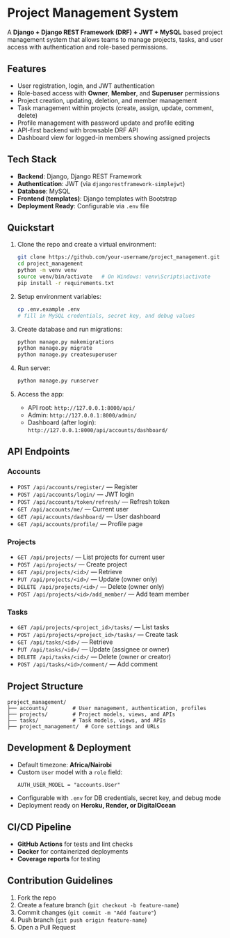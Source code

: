 # Project Management System

A **Django + Django REST Framework (DRF) + JWT + MySQL** based project management system that allows teams to manage projects, tasks, and user access with authentication and role-based permissions.  


## Features

- User registration, login, and JWT authentication  
- Role-based access with **Owner**, **Member**, and **Superuser** permissions  
- Project creation, updating, deletion, and member management  
- Task management within projects (create, assign, update, comment, delete)  
- Profile management with password update and profile editing  
- API-first backend with browsable DRF API  
- Dashboard view for logged-in members showing assigned projects  

## Tech Stack

- **Backend**: Django, Django REST Framework  
- **Authentication**: JWT (via `djangorestframework-simplejwt`)  
- **Database**: MySQL  
- **Frontend (templates)**: Django templates with Bootstrap  
- **Deployment Ready**: Configurable via `.env` file  

## Quickstart

1. Clone the repo and create a virtual environment:
   ```bash
   git clone https://github.com/your-username/project_management.git
   cd project_management
   python -m venv venv
   source venv/bin/activate   # On Windows: venv\Scripts\activate
   pip install -r requirements.txt
   ```

2. Setup environment variables:
   ```bash
   cp .env.example .env
   # fill in MySQL credentials, secret key, and debug values
   ```

3. Create database and run migrations:
   ```bash
   python manage.py makemigrations
   python manage.py migrate
   python manage.py createsuperuser
   ```

4. Run server:
   ```bash
   python manage.py runserver
   ```

5. Access the app:
   - API root: `http://127.0.0.1:8000/api/`  
   - Admin: `http://127.0.0.1:8000/admin/`  
   - Dashboard (after login): `http://127.0.0.1:8000/api/accounts/dashboard/`  

## API Endpoints

### Accounts
- `POST /api/accounts/register/` — Register
- `POST /api/accounts/login/` — JWT login
- `POST /api/accounts/token/refresh/` — Refresh token
- `GET /api/accounts/me/` — Current user
- `GET /api/accounts/dashboard/` — User dashboard
- `GET /api/accounts/profile/` — Profile page

### Projects
- `GET /api/projects/` — List projects for current user
- `POST /api/projects/` — Create project
- `GET /api/projects/<id>/` — Retrieve
- `PUT /api/projects/<id>/` — Update (owner only)
- `DELETE /api/projects/<id>/` — Delete (owner only)
- `POST /api/projects/<id>/add_member/` — Add team member

### Tasks
- `GET /api/projects/<project_id>/tasks/` — List tasks
- `POST /api/projects/<project_id>/tasks/` — Create task
- `GET /api/tasks/<id>/` — Retrieve
- `PUT /api/tasks/<id>/` — Update (assignee or owner)
- `DELETE /api/tasks/<id>/` — Delete (owner or creator)
- `POST /api/tasks/<id>/comment/` — Add comment

## Project Structure

```
project_management/
├── accounts/        # User management, authentication, profiles
├── projects/        # Project models, views, and APIs
├── tasks/           # Task models, views, and APIs
├── project_management/  # Core settings and URLs

```

## Development & Deployment

- Default timezone: **Africa/Nairobi**  
- Custom `User` model with a `role` field:
  ```
  AUTH_USER_MODEL = "accounts.User"
  ```
- Configurable with `.env` for DB credentials, secret key, and debug mode  
- Deployment ready on **Heroku, Render, or DigitalOcean**  

## CI/CD Pipeline

- **GitHub Actions** for tests and lint checks  
- **Docker** for containerized deployments  
- **Coverage reports** for testing  


## Contribution Guidelines

1. Fork the repo  
2. Create a feature branch (`git checkout -b feature-name`)  
3. Commit changes (`git commit -m "Add feature"`)  
4. Push branch (`git push origin feature-name`)  
5. Open a Pull Request  

